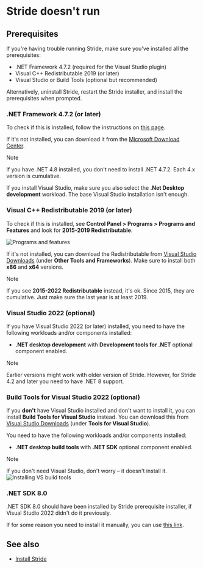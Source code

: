 # Stride doesn't run

## Prerequisites

If you're having trouble running Stride, make sure you've installed all the prerequisites:

* .NET Framework 4.7.2 (required for the Visual Studio plugin)
* Visual C++ Redistributable 2019 (or later)
* Visual Studio or Build Tools (optional but recommended)

Alternatively, uninstall Stride, restart the Stride installer, and install the prerequisites when prompted.

### .NET Framework 4.7.2 (or later)

To check if this is installed, follow the instructions on [this page](https://learn.microsoft.com/en-us/dotnet/framework/migration-guide/how-to-determine-which-versions-are-installed).

If it's not installed, you can download it from the [Microsoft Download Center](https://dotnet.microsoft.com/en-us/download/dotnet-framework).

> [!Note]
> If you have .NET 4.8 installed, you don't need to install .NET 4.7.2. Each 4.x version is cumulative.
>
> If you install Visual Studio, make sure you also select the **.Net Desktop development** workload. The base Visual Studio installation isn't enough.

### Visual C++ Redistributable 2019 (or later)

To check if this is installed, see **Control Panel > Programs > Programs and Features** and look for **2015-2019 Redistributable**.

![Programs and features](media/programs-and-features-redistributable.webp)

If it's not installed, you can download the Redistributable from [Visual Studio Downloads](https://www.visualstudio.com/downloads/) (under **Other Tools and Frameworks**). Make sure to install both **x86** and **x64** versions.

> [!Note]
> If you see **2015-2022 Redistributable** instead, it's ok. Since 2015, they are cumulative. Just make sure the last year is at least 2019.


### Visual Studio 2022 (optional)

If you have Visual Studio 2022 (or later) installed, you need to have the following workloads and/or components installed:
* **.NET desktop development** with **Development tools for .NET** optional component enabled.

> [!Note]
> Earlier versions might work with older version of Stride. However, for Stride 4.2 and later you need to have .NET 8 support.

### Build Tools for Visual Studio 2022 (optional)

If you **don't** have Visual Studio installed and don't want to install it, you can install **Build Tools for Visual Studio** instead. You can download this from [Visual Studio Downloads](https://www.visualstudio.com/downloads/) (under **Tools for Visual Studio**).

You need to have the following workloads and/or components installed:
* **.NET desktop build tools** with **.NET SDK** optional component enabled.

> [!Note]
> If you don't need Visual Studio, don't worry – it doesn't install it.
>![Installing VS build tools](../get-started/media/installing-vs-build-tools.webp)

### .NET SDK 8.0

.NET SDK 8.0 should have been installed by Stride prerequisite installer, if Visual Studio 2022 didn't do it previously.

If for some reason you need to install it manually, you can use [this link](https://dotnet.microsoft.com/en-us/download/dotnet/thank-you/sdk-8.0.101-windows-x64-installer).

## See also

* [Install Stride](../get-started/install-stride.md)
